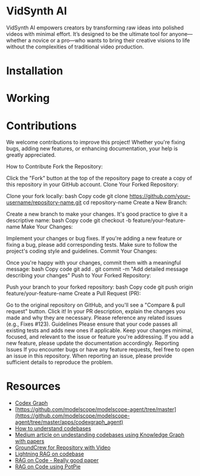 # VidSynth AI 
VidSynth AI empowers creators by transforming raw ideas into polished videos with minimal effort. It’s designed to be the ultimate tool for anyone—whether a novice or a pro—who wants to bring their creative visions to life without the complexities of traditional video production.

# Installation



# Working 



# Contributions
We welcome contributions to improve this project! Whether you're fixing bugs, adding new features, or enhancing documentation, your help is greatly appreciated.

How to Contribute
Fork the Repository:

Click the "Fork" button at the top of the repository page to create a copy of this repository in your GitHub account.
Clone Your Forked Repository:

Clone your fork locally:
bash
Copy code
git clone https://github.com/your-username/repository-name.git
cd repository-name
Create a New Branch:

Create a new branch to make your changes. It's good practice to give it a descriptive name:
bash
Copy code
git checkout -b feature/your-feature-name
Make Your Changes:

Implement your changes or bug fixes.
If you're adding a new feature or fixing a bug, please add corresponding tests.
Make sure to follow the project's coding style and guidelines.
Commit Your Changes:

Once you're happy with your changes, commit them with a meaningful message:
bash
Copy code
git add .
git commit -m "Add detailed message describing your changes"
Push to Your Forked Repository:

Push your branch to your forked repository:
bash
Copy code
git push origin feature/your-feature-name
Create a Pull Request (PR):

Go to the original repository on GitHub, and you'll see a "Compare & pull request" button. Click it!
In your PR description, explain the changes you made and why they are necessary.
Please reference any related issues (e.g., Fixes #123).
Guidelines
Please ensure that your code passes all existing tests and adds new ones if applicable.
Keep your changes minimal, focused, and relevant to the issue or feature you're addressing.
If you add a new feature, please update the documentation accordingly.
Reporting Issues
If you encounter bugs or have any feature requests, feel free to open an issue in this repository. When reporting an issue, please provide sufficient details to reproduce the problem.



# Resources
- [Codex Graph](https://www.arxiv.org/pdf/2408.03910)
- [https://github.com/modelscope/modelscope-agent/tree/master](https://github.com/modelscope/modelscope-agent/tree/master/apps/codexgraph_agent)
- [How to understand codebases](https://arxiv.org/html/2406.01422v1)
- [Medium article on undestanding codebases using Knowledge Graph with papers](https://medium.com/@ziche94/building-knowledge-graph-over-a-codebase-for-llm-245686917f96)
- [GroundCrew for Repository with Video](https://github.com/prolego-team/groundcrew)
- [Lightning RAG on codebase](https://lightning.ai/lightning-ai/studios/chat-with-your-code-using-rag)
- [RAG on Code - Really good paper](https://code-rag-bench.github.io/)
- [RAG on Code using PotPie](https://github.com/potpie-ai/potpie)
